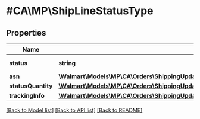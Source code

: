 # #CA\MP\ShipLineStatusType

## Properties

Name | Type | Description | Notes
------------ | ------------- | ------------- | -------------
**status** | **string** | Use 'Shipped' |
**asn** | [**\Walmart\Models\MP\CA\Orders\ShippingUpdatesCARequestOrderLinesOrderLineInnerOrderLineStatusesOrderLineStatusInnerAsn**](ShippingUpdatesCARequestOrderLinesOrderLineInnerOrderLineStatusesOrderLineStatusInnerAsn.md) |  | [optional]
**statusQuantity** | [**\Walmart\Models\MP\CA\Orders\ShippingUpdatesCARequestOrderLinesOrderLineInnerOrderLineStatusesOrderLineStatusInnerStatusQuantity**](ShippingUpdatesCARequestOrderLinesOrderLineInnerOrderLineStatusesOrderLineStatusInnerStatusQuantity.md) |  |
**trackingInfo** | [**\Walmart\Models\MP\CA\Orders\ShippingUpdatesCARequestOrderLinesOrderLineInnerOrderLineStatusesOrderLineStatusInnerTrackingInfo**](ShippingUpdatesCARequestOrderLinesOrderLineInnerOrderLineStatusesOrderLineStatusInnerTrackingInfo.md) |  |


[[Back to Model list]](../) [[Back to API list]](../../Api/CA/MP) [[Back to README]](../../README.md)
